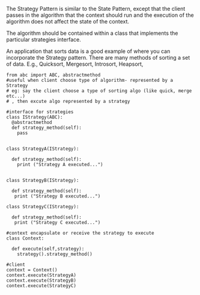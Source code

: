 

The Strategy Pattern is similar to the State Pattern, except that the client passes in the algorithm
that the context should run and the execution of the algorithm does not affect the state of the context.<br>

The algorithm should be contained within a class that implements the particular strategies interface.<br>

An application that sorts data is a good example of where you can incorporate the Strategy pattern.
There are many methods of sorting a set of data. E.g., Quicksort, Mergesort, Introsort, Heapsort,


```
from abc import ABC, abstractmethod 
#useful when client choose type of algorithm- represented by a Strategy
# eg: say the client choose a type of sorting algo (like quick, merge etc...) 
# , then excute algo represented by a strategy 

#interface for strategies
class IStrategy(ABC):
  @abstractmethod
  def strategy_method(self):
    pass


class StrategyA(IStrategy):
  
  def strategy_method(self):
    print ("Strategy A executed...")
  
  
class StrategyB(IStrategy):
  
  def strategy_method(self):
   print ("Strategy B executed...")
    
class StrategyC(IStrategy):
  
  def strategy_method(self):
   print ("Strategy C executed...")

#context encapsulate or receive the strategy to execute
class Context:

  def execute(self,strategy):
    strategy().strategy_method()
    
#client
context = Context()
context.execute(StrategyA)
context.execute(StrategyB)
context.execute(StrategyC)

    
      
  
